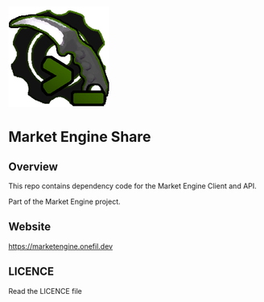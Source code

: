 ![](readme_assets/market_engine_share.png)
# Market Engine Share
## Overview
This repo contains dependency code for the Market Engine Client and API.  

Part of the Market Engine project.
## Website
https://marketengine.onefil.dev
## LICENCE
Read the LICENCE file
